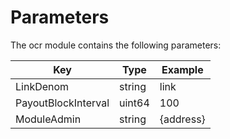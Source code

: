 # Parameters

The ocr module contains the following parameters:

| Key                 | Type   | Example   |
| ------------------- | ------ | --------- |
| LinkDenom           | string | link      |
| PayoutBlockInterval | uint64 | 100       |
| ModuleAdmin         | string | {address} |
